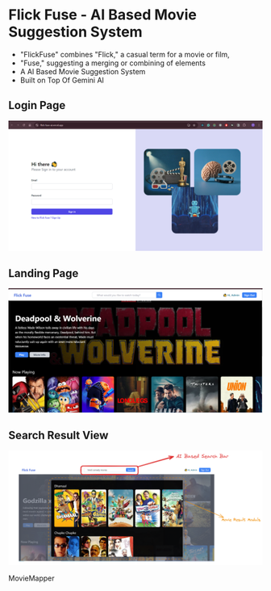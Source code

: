 # Flick Fuse - AI Based Movie Suggestion System

- "FlickFuse" combines "Flick," a casual term for a movie or film,
- "Fuse," suggesting a merging or combining of elements
- A AI Based Movie Suggestion System
- Built on Top Of Gemini AI

## Login Page

![Login Page](proof-of-work/login-page.png)

## Landing Page

![Landing Page](proof-of-work/final-pic.png)

## Search Result View

![Search Result View](proof-of-work/image-2.png)

MovieMapper
